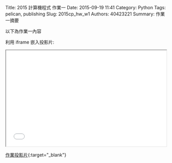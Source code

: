Title: 2015 計算機程式 作業一
Date: 2015-09-19 11:41
Category: Python
Tags: pelican, publishing
Slug: 2015cp_hw_w1
Authors: 40423221
Summary: 作業一摘要

以下為作業一內容

利用 iframe 嵌入投影片:

<iframe src="40423221_cp_w1_p.html" width="500" height="300"></iframe>

[作業投影片](40423221_cp_w1_p.html){:target="_blank"}